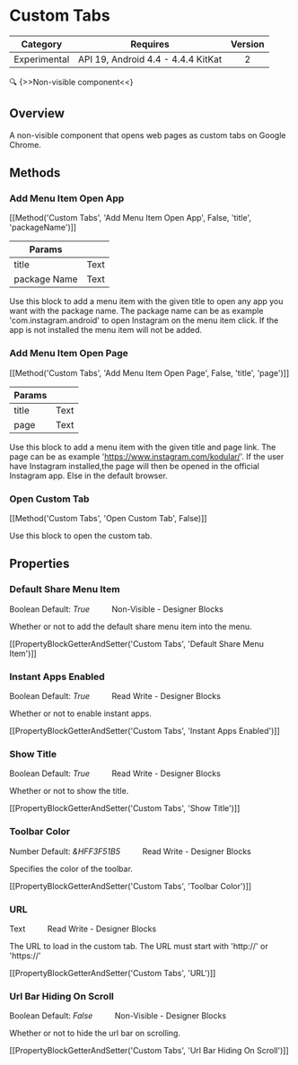 # Custom Tabs

| Category | Requires | Version |
|:--------:|:-------:|:--------:|
|Experimental|API 19, Android 4.4 - 4.4.4 KitKat|2|

:mag: {>>Non-visible component<<}

## Overview

A non-visible component that opens web pages as custom tabs on Google Chrome.

## Methods

### Add Menu Item Open App

[[Method('Custom Tabs', 'Add Menu Item Open App', False, 'title', 'packageName')]]

| Params | []() |
|--------|------|
|title|Text|
|package Name|Text|


Use this block to add a menu item with the given title to open any app you want with the package name. The package name can be as example 'com.instagram.android' to open Instagram on the menu item click. If the app is not installed the menu item will not be added.

### Add Menu Item Open Page

[[Method('Custom Tabs', 'Add Menu Item Open Page', False, 'title', 'page')]]

| Params | []() |
|--------|------|
|title|Text|
|page|Text|


Use this block to add a menu item with the given title and page link. The page can be as example 'https://www.instagram.com/kodular/'. If the user have Instagram installed,the page will then be opened in the official Instagram app. Else in the default browser.

### Open Custom Tab

[[Method('Custom Tabs', 'Open Custom Tab', False)]]

Use this block to open the custom tab.

## Properties

### Default Share Menu Item

<span class="chip chip-boolean">Boolean</span> <span class="chip chip-boolean">Default: <i>True</i></span>&nbsp;&nbsp;&nbsp;&nbsp;&nbsp;&nbsp;&nbsp;&nbsp;&nbsp;&nbsp;<span class="chip chip-rw">Non-Visible</span> - <span class="chip chip-bd">Designer</span> <span class="chip chip-bd">Blocks</span> 

Whether or not to add the default share menu item into the menu.

[[PropertyBlockGetterAndSetter('Custom Tabs', 'Default Share Menu Item')]]

### Instant Apps Enabled

<span class="chip chip-boolean">Boolean</span> <span class="chip chip-boolean">Default: <i>True</i></span>&nbsp;&nbsp;&nbsp;&nbsp;&nbsp;&nbsp;&nbsp;&nbsp;&nbsp;&nbsp;<span class="chip chip-rw">Read</span> <span class="chip chip-rw">Write</span> - <span class="chip chip-bd">Designer</span> <span class="chip chip-bd">Blocks</span> 

Whether or not to enable instant apps.

[[PropertyBlockGetterAndSetter('Custom Tabs', 'Instant Apps Enabled')]]

### Show Title

<span class="chip chip-boolean">Boolean</span> <span class="chip chip-boolean">Default: <i>True</i></span>&nbsp;&nbsp;&nbsp;&nbsp;&nbsp;&nbsp;&nbsp;&nbsp;&nbsp;&nbsp;<span class="chip chip-rw">Read</span> <span class="chip chip-rw">Write</span> - <span class="chip chip-bd">Designer</span> <span class="chip chip-bd">Blocks</span> 

Whether or not to show the title.

[[PropertyBlockGetterAndSetter('Custom Tabs', 'Show Title')]]

### Toolbar Color

<span class="chip chip-number">Number</span> <span class="chip chip-number">Default: <i>&HFF3F51B5</i></span>&nbsp;&nbsp;&nbsp;&nbsp;&nbsp;&nbsp;&nbsp;&nbsp;&nbsp;&nbsp;<span class="chip chip-rw">Read</span> <span class="chip chip-rw">Write</span> - <span class="chip chip-bd">Designer</span> <span class="chip chip-bd">Blocks</span> 

Specifies the color of the toolbar.

[[PropertyBlockGetterAndSetter('Custom Tabs', 'Toolbar Color')]]

### URL

<span class="chip chip-text">Text</span>&nbsp;&nbsp;&nbsp;&nbsp;&nbsp;&nbsp;&nbsp;&nbsp;&nbsp;&nbsp;<span class="chip chip-rw">Read</span> <span class="chip chip-rw">Write</span> - <span class="chip chip-bd">Designer</span> <span class="chip chip-bd">Blocks</span> 

The URL to load in the custom tab. The URL must start with 'http://' or 'https://'

[[PropertyBlockGetterAndSetter('Custom Tabs', 'URL')]]

### Url Bar Hiding On Scroll

<span class="chip chip-boolean">Boolean</span> <span class="chip chip-boolean">Default: <i>False</i></span>&nbsp;&nbsp;&nbsp;&nbsp;&nbsp;&nbsp;&nbsp;&nbsp;&nbsp;&nbsp;<span class="chip chip-rw">Non-Visible</span> - <span class="chip chip-bd">Designer</span> <span class="chip chip-bd">Blocks</span> 

Whether or not to hide the url bar on scrolling.

[[PropertyBlockGetterAndSetter('Custom Tabs', 'Url Bar Hiding On Scroll')]]